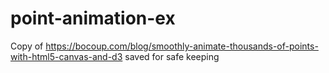 # point-animation-ex

Copy of https://bocoup.com/blog/smoothly-animate-thousands-of-points-with-html5-canvas-and-d3 saved for safe keeping
